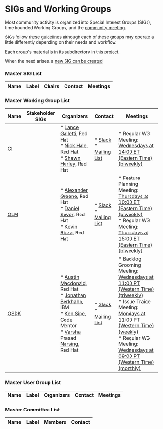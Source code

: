 <!---
This is an autogenerated file!

Please do not edit this file directly, but instead make changes to the
sigs.yaml file in the project root.

To understand how this file is generated, see https://git.k8s.io/community/generator/README.md
--->
# SIGs and Working Groups

Most community activity is organized into Special Interest Groups (SIGs),
time bounded Working Groups, and the [community meeting](communication/README.md#weekly-meeting).

SIGs follow these [guidelines](governance.md) although each of these groups may operate a little differently
depending on their needs and workflow.

Each group's material is in its subdirectory in this project.

When the need arises, a [new SIG can be created](sig-wg-lifecycle.md)

### Master SIG List

| Name | Label | Chairs | Contact | Meetings |
|------|-------|--------|---------|----------|

### Master Working Group List

| Name | Stakeholder SIGs |Organizers | Contact | Meetings |
|------|------------------|-----------|---------|----------|
|[CI](wg-ci/README.md)||* [Lance Galletti](https://github.com/gallettilance), Red Hat<br>* [Nick Hale](https://github.com/njhale), Red Hat<br>* [Shawn Hurley](https://github.com/shawn-hurley), Red Hat<br>|* [Slack](https://kubernetes.slack.com/messages/kubernetes-operators)<br>* [Mailing List](https://groups.google.com/forum/#!forum/operator-framework-wg-ci)|* Regular WG Meeting: [Wednesdays at 14:00 ET (Eastern Time) (biweekly)](https://docs.google.com/document/d/14aUnEEIYmvUhnIvF_pl86-1BzJj9y6t1xY4ImIHtWXY/edit#heading=h.g1tg5lyjvb51)<br>
|[OLM](wg-olm/README.md)||* [Alexander Greene](https://github.com/awgreene), Red Hat<br>* [Daniel Sover](https://github.com/exdx), Red Hat<br>* [Kevin Rizza](https://github.com/kevinrizza), Red Hat<br>|* [Slack](https://kubernetes.slack.com/messages/olm-dev)<br>* [Mailing List](https://groups.google.com/forum/#!forum/operator-framework-olm-dev)|* Feature Planning Meeting: [Thursdays at 10:00 ET (Eastern Time) (biweekly)](https://docs.google.com/document/d/1LMQ5QlEYgGBeSc75fhHh-VFJ8_B2j4ieBcagIa-QfwU/edit)<br>* Regular WG Meeting: [Thursdays at 15:00 ET (Eastern Time) (biweekly)](https://docs.google.com/document/d/1Zuv-BoNFSwj10_zXPfaS9LWUQUCak2c8l48d0-AhpBw/edit)<br>
|[OSDK](wg-osdk/README.md)||* [Austin Macdonald](https://github.com/asmacdo), Red Hat<br>* [Jonathan Berkhahn](https://github.com/jberkhahn), IBM<br>* [Ken Sipe](https://github.com/kensipe), Code Mentor<br>* [Varsha Prasad Narsing](https://github.com/varshaprasad96), Red Hat<br>|* [Slack](https://kubernetes.slack.com/messages/operator-sdk-dev)<br>* [Mailing List](https://groups.google.com/forum/#!forum/operator-framework)|* Backlog Grooming Meeting: [Wednesdays at 11:00 PT (Western Time) (triweekly)](https://docs.google.com/document/d/1ujWb-rSJ4JWeHLVxK0WS5ZuSJgeESG42MDeYjSl9Q6U/edit)<br>* Issue Traige Meeting: [Mondays at 11:00 PT (Western Time) (weekly)](https://github.com/operator-framework/operator-sdk/issues?q=is%3Aopen+is%3Aissue+no%3Amilestone+sort%3Acreated-asc)<br>* Regular WG Meeting: [Wednesdays at 09:00 PT (Western Time) (monthly)](https://docs.google.com/document/d/1ujWb-rSJ4JWeHLVxK0WS5ZuSJgeESG42MDeYjSl9Q6U/edit)<br>

### Master User Group List

| Name | Label |Organizers | Contact | Meetings |
|------|-------|------------|--------|----------|

### Master Committee List

| Name |  Label | Members | Contact |
|------|--------|---------|---------|
<!-- BEGIN CUSTOM CONTENT -->

<!-- END CUSTOM CONTENT -->
